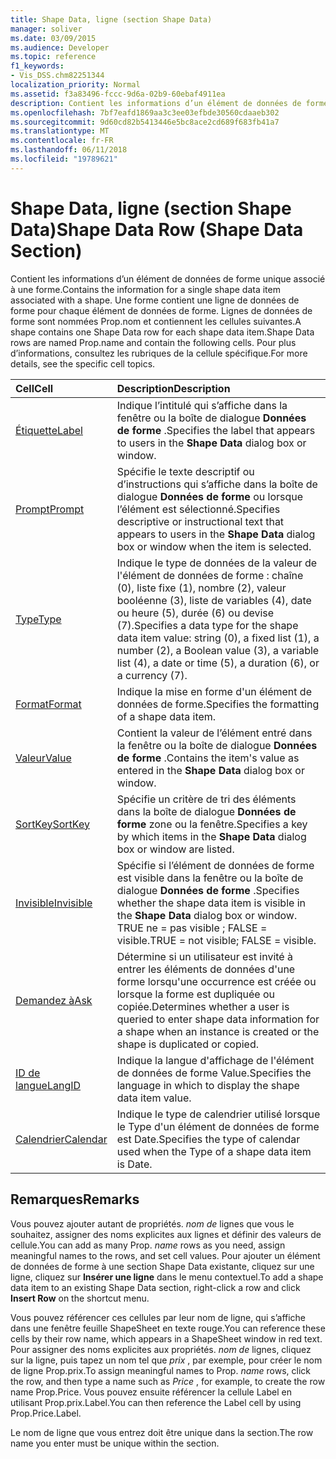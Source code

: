```yaml
---
title: Shape Data, ligne (section Shape Data)
manager: soliver
ms.date: 03/09/2015
ms.audience: Developer
ms.topic: reference
f1_keywords:
- Vis_DSS.chm82251344
localization_priority: Normal
ms.assetid: f3a83496-fccc-9d6a-02b9-60ebaf4911ea
description: Contient les informations d’un élément de données de forme unique associé à une forme. Une forme contient une ligne de données de forme pour chaque élément de données de forme. Lignes de données de forme sont nommées Prop.nom et contiennent les cellules suivantes. Pour plus d’informations, consultez les rubriques de la cellule spécifique.
ms.openlocfilehash: 7bf7eafd1869aa3c3ee03efbde30560cdaaeb302
ms.sourcegitcommit: 9d60cd82b5413446e5bc8ace2cd689f683fb41a7
ms.translationtype: MT
ms.contentlocale: fr-FR
ms.lasthandoff: 06/11/2018
ms.locfileid: "19789621"
---
```

# <a name="shape-data-row-shape-data-section"></a><span data-ttu-id="53b31-105">Shape Data, ligne (section Shape Data)</span><span class="sxs-lookup"><span data-stu-id="53b31-105">Shape Data Row (Shape Data Section)</span></span>

<span data-ttu-id="53b31-106">Contient les informations d’un élément de données de forme unique associé à une forme.</span><span class="sxs-lookup"><span data-stu-id="53b31-106">Contains the information for a single shape data item associated with a shape.</span></span> <span data-ttu-id="53b31-107">Une forme contient une ligne de données de forme pour chaque élément de données de forme. Lignes de données de forme sont nommées Prop.nom et contiennent les cellules suivantes.</span><span class="sxs-lookup"><span data-stu-id="53b31-107">A shape contains one Shape Data row for each shape data item.Shape Data rows are named Prop.name and contain the following cells.</span></span> <span data-ttu-id="53b31-108">Pour plus d’informations, consultez les rubriques de la cellule spécifique.</span><span class="sxs-lookup"><span data-stu-id="53b31-108">For more details, see the specific cell topics.</span></span>
  
|<span data-ttu-id="53b31-109">**Cell**</span><span class="sxs-lookup"><span data-stu-id="53b31-109">**Cell**</span></span>|<span data-ttu-id="53b31-110">**Description**</span><span class="sxs-lookup"><span data-stu-id="53b31-110">**Description**</span></span>|
|:-----|:-----|
|[<span data-ttu-id="53b31-111">Étiquette</span><span class="sxs-lookup"><span data-stu-id="53b31-111">Label</span></span>](label-cell-shape-data-section.md) <br/> |<span data-ttu-id="53b31-112">Indique l’intitulé qui s’affiche dans la fenêtre ou la boîte de dialogue **Données de forme** .</span><span class="sxs-lookup"><span data-stu-id="53b31-112">Specifies the label that appears to users in the **Shape Data** dialog box or window.</span></span>  <br/> |
|[<span data-ttu-id="53b31-113">Prompt</span><span class="sxs-lookup"><span data-stu-id="53b31-113">Prompt</span></span>](prompt-cell-shape-data-section.md) <br/> |<span data-ttu-id="53b31-114">Spécifie le texte descriptif ou d’instructions qui s’affiche dans la boîte de dialogue **Données de forme** ou lorsque l’élément est sélectionné.</span><span class="sxs-lookup"><span data-stu-id="53b31-114">Specifies descriptive or instructional text that appears to users in the **Shape Data** dialog box or window when the item is selected.</span></span>  <br/> |
|[<span data-ttu-id="53b31-115">Type</span><span class="sxs-lookup"><span data-stu-id="53b31-115">Type</span></span>](type-cell-shape-data-section.md) <br/> |<span data-ttu-id="53b31-116">Indique le type de données de la valeur de l'élément de données de forme : chaîne (0), liste fixe (1), nombre (2), valeur booléenne (3), liste de variables (4), date ou heure (5), durée (6) ou devise (7).</span><span class="sxs-lookup"><span data-stu-id="53b31-116">Specifies a data type for the shape data item value: string (0), a fixed list (1), a number (2), a Boolean value (3), a variable list (4), a date or time (5), a duration (6), or a currency (7).</span></span>  <br/> |
|[<span data-ttu-id="53b31-117">Format</span><span class="sxs-lookup"><span data-stu-id="53b31-117">Format</span></span>](format-cell-shape-data-section.md) <br/> |<span data-ttu-id="53b31-118">Indique la mise en forme d'un élément de données de forme.</span><span class="sxs-lookup"><span data-stu-id="53b31-118">Specifies the formatting of a shape data item.</span></span>  <br/> |
|[<span data-ttu-id="53b31-119">Valeur</span><span class="sxs-lookup"><span data-stu-id="53b31-119">Value</span></span>](value-cell-shape-data-section.md) <br/> |<span data-ttu-id="53b31-120">Contient la valeur de l’élément entré dans la fenêtre ou la boîte de dialogue **Données de forme** .</span><span class="sxs-lookup"><span data-stu-id="53b31-120">Contains the item's value as entered in the **Shape Data** dialog box or window.</span></span>  <br/> |
|[<span data-ttu-id="53b31-121">SortKey</span><span class="sxs-lookup"><span data-stu-id="53b31-121">SortKey</span></span>](sortkey-cell-shape-data-section.md) <br/> |<span data-ttu-id="53b31-122">Spécifie un critère de tri des éléments dans la boîte de dialogue **Données de forme** zone ou la fenêtre.</span><span class="sxs-lookup"><span data-stu-id="53b31-122">Specifies a key by which items in the **Shape Data** dialog box or window are listed.</span></span>  <br/> |
|[<span data-ttu-id="53b31-123">Invisible</span><span class="sxs-lookup"><span data-stu-id="53b31-123">Invisible</span></span>](invisible-cell-shape-data-section.md) <br/> |<span data-ttu-id="53b31-124">Spécifie si l’élément de données de forme est visible dans la fenêtre ou la boîte de dialogue **Données de forme** .</span><span class="sxs-lookup"><span data-stu-id="53b31-124">Specifies whether the shape data item is visible in the **Shape Data** dialog box or window.</span></span> <span data-ttu-id="53b31-125">TRUE ne = pas visible ; FALSE = visible.</span><span class="sxs-lookup"><span data-stu-id="53b31-125">TRUE = not visible; FALSE = visible.</span></span>  <br/> |
|[<span data-ttu-id="53b31-126">Demandez à</span><span class="sxs-lookup"><span data-stu-id="53b31-126">Ask</span></span>](ask-cell-shape-data-section.md) <br/> |<span data-ttu-id="53b31-127">Détermine si un utilisateur est invité à entrer les éléments de données d'une forme lorsqu'une occurrence est créée ou lorsque la forme est dupliquée ou copiée.</span><span class="sxs-lookup"><span data-stu-id="53b31-127">Determines whether a user is queried to enter shape data information for a shape when an instance is created or the shape is duplicated or copied.</span></span>  <br/> |
|[<span data-ttu-id="53b31-128">ID de langue</span><span class="sxs-lookup"><span data-stu-id="53b31-128">LangID</span></span>](langid-cell-shape-data-section.md) <br/> |<span data-ttu-id="53b31-129">Indique la langue d'affichage de l'élément de données de forme Value.</span><span class="sxs-lookup"><span data-stu-id="53b31-129">Specifies the language in which to display the shape data item value.</span></span>  <br/> |
|[<span data-ttu-id="53b31-130">Calendrier</span><span class="sxs-lookup"><span data-stu-id="53b31-130">Calendar</span></span>](calendar-cell-miscellaneous-section.md) <br/> |<span data-ttu-id="53b31-131">Indique le type de calendrier utilisé lorsque le Type d'un élément de données de forme est Date.</span><span class="sxs-lookup"><span data-stu-id="53b31-131">Specifies the type of calendar used when the Type of a shape data item is Date.</span></span>  <br/> |
   
## <a name="remarks"></a><span data-ttu-id="53b31-132">Remarques</span><span class="sxs-lookup"><span data-stu-id="53b31-132">Remarks</span></span>

 <span data-ttu-id="53b31-133">Vous pouvez ajouter autant de propriétés.  *nom de* lignes que vous le souhaitez, assigner des noms explicites aux lignes et définir des valeurs de cellule.</span><span class="sxs-lookup"><span data-stu-id="53b31-133">You can add as many Prop.  *name*  rows as you need, assign meaningful names to the rows, and set cell values.</span></span> <span data-ttu-id="53b31-134">Pour ajouter un élément de données de forme à une section Shape Data existante, cliquez sur une ligne, cliquez sur **Insérer une ligne** dans le menu contextuel.</span><span class="sxs-lookup"><span data-stu-id="53b31-134">To add a shape data item to an existing Shape Data section, right-click a row and click **Insert Row** on the shortcut menu.</span></span> 
  
<span data-ttu-id="53b31-135">Vous pouvez référencer ces cellules par leur nom de ligne, qui s’affiche dans une fenêtre feuille ShapeSheet en texte rouge.</span><span class="sxs-lookup"><span data-stu-id="53b31-135">You can reference these cells by their row name, which appears in a ShapeSheet window in red text.</span></span> <span data-ttu-id="53b31-136">Pour assigner des noms explicites aux propriétés. *nom de* lignes, cliquez sur la ligne, puis tapez un nom tel que *prix* , par exemple, pour créer le nom de ligne Prop.prix.</span><span class="sxs-lookup"><span data-stu-id="53b31-136">To assign meaningful names to Prop. *name*  rows, click the row, and then type a name such as  *Price*  , for example, to create the row name Prop.Price.</span></span> <span data-ttu-id="53b31-137">Vous pouvez ensuite référencer la cellule Label en utilisant Prop.prix.Label.</span><span class="sxs-lookup"><span data-stu-id="53b31-137">You can then reference the Label cell by using Prop.Price.Label.</span></span> 
  
<span data-ttu-id="53b31-138">Le nom de ligne que vous entrez doit être unique dans la section.</span><span class="sxs-lookup"><span data-stu-id="53b31-138">The row name you enter must be unique within the section.</span></span>
  


